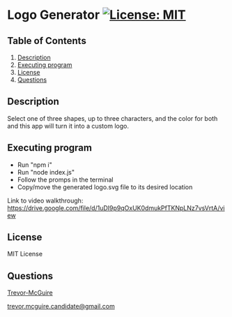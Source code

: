 # Logo Generator [![License: MIT](https://img.shields.io/badge/License-MIT-yellow.svg)](https://opensource.org/licenses/MIT)

## Table of Contents  
1. [Description](#description)
2. [Executing program](#executing-program)
3. [License](#license)
4. [Questions](#questions)

## Description

 Select one of three shapes, up to three characters, and the color for both and this app will turn it into a custom logo.


## Executing program

* Run "npm i"
* Run "node index.js"
* Follow the promps in the terminal
* Copy/move the generated logo.svg file to its desired location

Link to video walkthrough: https://drive.google.com/file/d/1uDI9p9qOxUK0dmukPfTKNpLNz7vsVrtA/view


## License

 MIT License


## Questions

 [Trevor-McGuire](https://github.com/Trevor-McGuire/)

 [trevor.mcguire.candidate@gmail.com](mailto:trevor.mcguire.candidate@gmail.com)